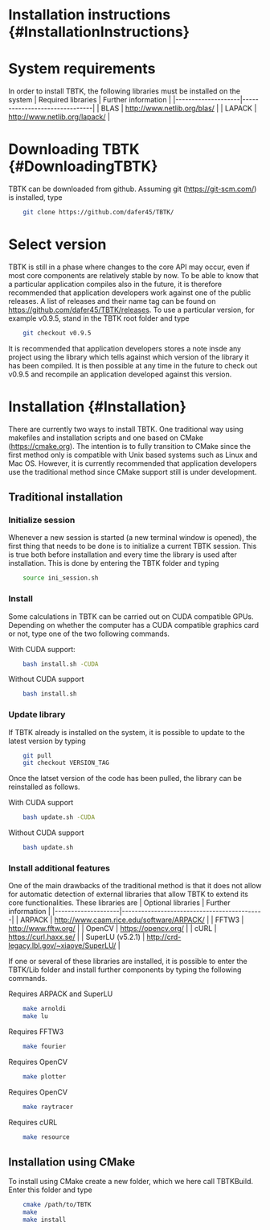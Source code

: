 Installation instructions {#InstallationInstructions}
======

# System requirements
In order to install TBTK, the following libraries must be installed on the system
| Required libraries | Further information           |
|--------------------|-------------------------------|
| BLAS               | http://www.netlib.org/blas/   |
| LAPACK             | http://www.netlib.org/lapack/ |

# Downloading TBTK {#DownloadingTBTK}
TBTK can be downloaded from github.
Assuming git (https://git-scm.com/) is installed, type
```bash
	git clone https://github.com/dafer45/TBTK/
```

# Select version
TBTK is still in a phase where changes to the core API may occur, even if most core components are relatively stable by now.
To be able to know that a particular application compiles also in the future, it is therefore recommended that application developers work against one of the public releases.
A list of releases and their name tag can be found on https://github.com/dafer45/TBTK/releases.
To use a particular version, for example v0.9.5, stand in the TBTK root folder and type
```bash
	git checkout v0.9.5
```
It is recommended that application developers stores a note insde any project using the library which tells against which version of the library it has been compiled.
It is then possible at any time in the future to check out v0.9.5 and recompile an application developed against this version.

# Installation {#Installation}
There are currently two ways to install TBTK.
One traditional way using makefiles and installation scripts and one based on CMake (https://cmake.org).
The intention is to fully transition to CMake since the first method only is compatible with Unix based systems such as Linux and Mac OS.
However, it is currently recommended that application developers use the traditional method since CMake support still is under development.

## Traditional installation
### Initialize session
Whenever a new session is started (a new terminal window is opened), the first thing that needs to be done is to initialize a current TBTK session.
This is true both before installation and every time the library is used after installation.
This is done by entering the TBTK folder and typing
```bash
	source ini_session.sh
```

### Install
Some calculations in TBTK can be carried out on CUDA compatible GPUs.
Depending on whether the computer has a CUDA compatible graphics card or not, type one of the two following commands.

With CUDA support:
```bash
	bash install.sh -CUDA
```
Without CUDA support
```bash
	bash install.sh
```

### Update library
If TBTK already is installed on the system, it is possible to update to the latest version by typing
```bash
	git pull
	git checkout VERSION_TAG
```
Once the latset version of the code has been pulled, the library can be reinstalled as follows.

With CUDA support
```bash
	bash update.sh -CUDA
```
Without CUDA support
```bash
	bash update.sh
```

### Install additional features
One of the main drawbacks of the traditional method is that it does not allow for automatic detection of external libraries that allow TBTK to extend its core functionalities.
These libraries are
| Optional libraries | Further information                        |
|--------------------|--------------------------------------------|
| ARPACK             | http://www.caam.rice.edu/software/ARPACK/  |
| FFTW3              | http://www.fftw.org/                       |
| OpenCV             | https://opencv.org/                        |
| cURL               | https://curl.haxx.se/                      |
| SuperLU (v5.2.1)   | http://crd-legacy.lbl.gov/~xiaoye/SuperLU/ |

If one or several of these libraries are installed, it is possible to enter the TBTK/Lib folder and install further components by typing the following commands.

Requires ARPACK and SuperLU
```bash
	make arnoldi
	make lu
```

Requires FFTW3
```bash
	make fourier
```

Requires OpenCV
```bash
	make plotter
```

Requires OpenCV
```bash
	make raytracer
```

Requires cURL
```bash
	make resource
```

## Installation using CMake
To install using CMake create a new folder, which we here call TBTKBuild.
Enter this folder and type
```bash
	cmake /path/to/TBTK
	make
	make install
```

